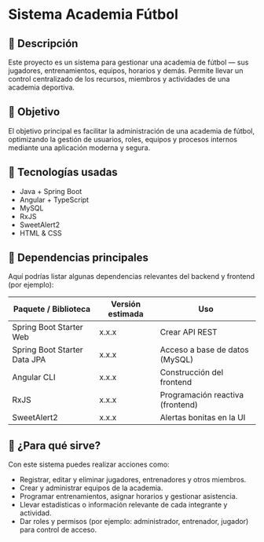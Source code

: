 # Sistema Academia Fútbol

## 📝 Descripción  
Este proyecto es un sistema para gestionar una academia de fútbol — sus jugadores, entrenamientos, equipos, horarios y demás. Permite llevar un control centralizado de los recursos, miembros y actividades de una academia deportiva.

## 🎯 Objetivo  
El objetivo principal es facilitar la administración de una academia de fútbol, optimizando la gestión de usuarios, roles, equipos y procesos internos mediante una aplicación moderna y segura.

## 🧰 Tecnologías usadas  
- Java + Spring Boot  
- Angular + TypeScript  
- MySQL  
- RxJS  
- SweetAlert2  
- HTML & CSS  


## 🔧 Dependencias principales  
Aquí podrías listar algunas dependencias relevantes del backend y frontend (por ejemplo):

| Paquete / Biblioteca           | Versión estimada | Uso                            |
|------------------------------|------------------|--------------------------------|
| Spring Boot Starter Web      | x.x.x            | Crear API REST                 |
| Spring Boot Starter Data JPA | x.x.x            | Acceso a base de datos (MySQL) |
| Angular CLI                  | x.x.x            | Construcción del frontend      |
| RxJS                         | x.x.x            | Programación reactiva (frontend) |
| SweetAlert2                  | x.x.x            | Alertas bonitas en la UI       |

## 🧾 ¿Para qué sirve?  
Con este sistema puedes realizar acciones como:  
- Registrar, editar y eliminar jugadores, entrenadores y otros miembros.  
- Crear y administrar equipos de la academia.  
- Programar entrenamientos, asignar horarios y gestionar asistencia.  
- Llevar estadísticas o información relevante de cada integrante y actividad.  
- Dar roles y permisos (por ejemplo: administrador, entrenador, jugador) para control de acceso.
